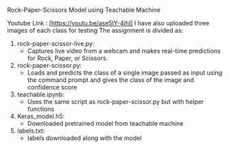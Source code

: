 Rock-Paper-Scissors Model using Teachable Machine

Youtube Link : [https://youtu.be/ase5lY-4ihI]
I have also uploaded three images of each class for testing
The assignment is divided as:

1. rock-paper-scissor-live.py:
   - Captures live video from a webcam and makes real-time predictions for Rock, Paper, or Scissors.
2. rock-paper-scissor.py:
   - Loads and predicts the class of a single image passed as input using the command prompt and gives the class of the image and confidence score
3. teachable.ipynb:
   - Uses the same script as rock-paper-scissor.py but with helper functions
4. Keras_model.h5:
   - Downloaded pretrained model from teachable machine
5. labels.txt:
   - labels downloaded along with the model
